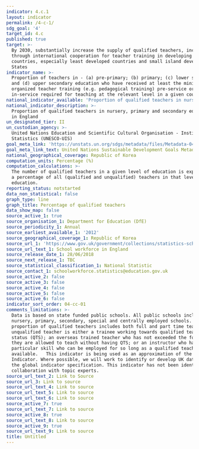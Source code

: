 ```yaml
---
indicator: 4.c.1
layout: indicator
permalink: /4-c-1/
sdg_goal: '4'
target_id: 4.c
published: true
target: >-
  By 2030, substantially increase the supply of qualified teachers, including
  through international cooperation for teacher training in developing
  countries, especially least developed countries and small island developing
  States
indicator_name: >-
  Proportion of teachers in - (a) pre-primary; (b) primary; (c) lower secondary;
  and (d) upper secondary education who have received at least the minimum
  organized teacher training (e.g. pedagogical training) pre-service or
  in-service required for teaching at the relevant level in a given country
national_indicator_available: 'Proportion of qualified teachers in nursery, primary and secondary education'
national_indicator_description: >-
  Proportion of qualified teachers in nursery, primary and secondary education
  in England
un_designated_tier: II
un_custodian_agency: >-
  United Nations Education and Scientific Cultural Organisation - Institute of
  Statistics (UNESCO-UIS)
goal_meta_link: 'https://unstats.un.org/sdgs/metadata/files/Metadata-04-0C-01.pdf'
goal_meta_link_text: United Nations Sustainable Development Goals Metadata (PDF 218 KB)
national_geographical_coverage: Republic of Korea
computation_units: Percentage (%)
computation_calculations: >-
  The number of qualified teachers in a given level of education is expressed as
  a percentage of all (qualified and unqualified) teachers in that level of
  education.
reporting_status: notstarted
data_non_statistical: false
graph_type: line
graph_title: Percentage of qualified teachers
data_show_map: false
source_active_1: true
source_organisation_1: Department for Education (DfE)
source_periodicity_1: Annual
source_earliest_available_1: '2012'
source_geographical_coverage_1: Republic of Korea
source_url_1: 'https://www.gov.uk/government/collections/statistics-school-workforce'
source_url_text_1: School workforce in England
source_release_date_1: 28/06/2018
source_next_release_1: TBC
source_statistical_classification_1: National Statistic
source_contact_1: schoolworkforce.statistics@education.gov.uk
source_active_2: false
source_active_3: false
source_active_4: false
source_active_5: false
source_active_6: false
indicator_sort_order: 04-cc-01
comments_limitations: >-
  Data is based on state funded public schools. All public schools include -
  nursery, primary, secondary, special and centrally employed schools. The
  proportion of qualified teachers includes both full and part time teachers. An
  unqualified teacher is either a trainee working towards qualified teacher
  status (QTS); an overseas trained teacher who has not exceeded the four years
  they are allowed to teach without having QTS; or an instructor who has a
  particular skill who can be employed for so long as a qualified teacher is not
  available.   This indicator is being used as an approximation of the UN SDG
  Indicator. Where possible, we will work to identify or develop UK data to meet
  the global indicator specification. This indicator has not been identified in
  collaboration with topic experts.
source_url_text_2: Link to Source
source_url_3: Link to source
source_url_text_4: Link to source
source_url_text_5: Link to source
source_url_text_6: Link to source
source_active_7: true
source_url_text_7: Link to source
source_active_8: true
source_url_text_8: Link to source
source_active_9: true
source_url_text_9: Link to source
title: Untitled
---
```

